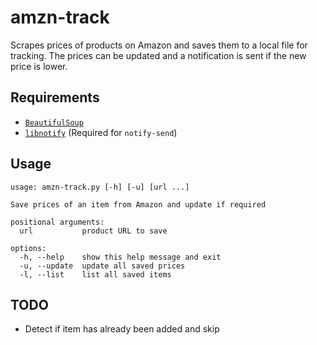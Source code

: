 # amzn-track

Scrapes prices of products on Amazon and saves them to a local file for tracking. The prices can be updated and a notification is sent if the new price is lower. 

## Requirements
- [`BeautifulSoup`](https://www.crummy.com/software/BeautifulSoup/) 
- [`libnotify`](https://gitlab.gnome.org/GNOME/libnotify) (Required for `notify-send`)

## Usage

```console
usage: amzn-track.py [-h] [-u] [url ...]

Save prices of an item from Amazon and update if required

positional arguments:
  url           product URL to save

options:
  -h, --help    show this help message and exit
  -u, --update  update all saved prices
  -l, --list    list all saved items
```

## TODO
- Detect if item has already been added and skip
